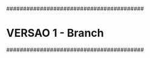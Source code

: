 #########################################
#	VERSAO 1	-	Branch	#
#########################################

